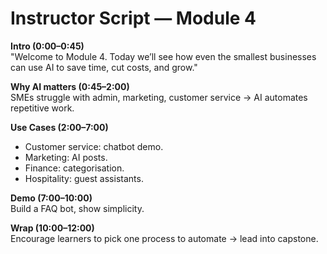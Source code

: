 # Instructor Script — Module 4

**Intro (0:00–0:45)**  
"Welcome to Module 4. Today we’ll see how even the smallest businesses can use AI to save time, cut costs, and grow."

**Why AI matters (0:45–2:00)**  
SMEs struggle with admin, marketing, customer service → AI automates repetitive work.

**Use Cases (2:00–7:00)**  
- Customer service: chatbot demo.  
- Marketing: AI posts.  
- Finance: categorisation.  
- Hospitality: guest assistants.

**Demo (7:00–10:00)**  
Build a FAQ bot, show simplicity.

**Wrap (10:00–12:00)**  
Encourage learners to pick one process to automate → lead into capstone.
